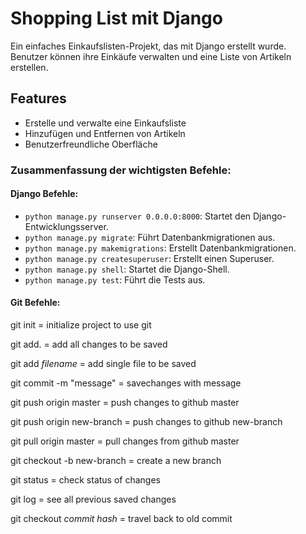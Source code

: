 # Shopping List mit Django

Ein einfaches Einkaufslisten-Projekt, das mit Django erstellt wurde. Benutzer können ihre Einkäufe verwalten und eine Liste von Artikeln erstellen.

## Features
- Erstelle und verwalte eine Einkaufsliste
- Hinzufügen und Entfernen von Artikeln
- Benutzerfreundliche Oberfläche

### Zusammenfassung der wichtigsten Befehle:

#### **Django Befehle:**
- `python manage.py runserver 0.0.0.0:8000`: Startet den Django-Entwicklungsserver.
- `python manage.py migrate`: Führt Datenbankmigrationen aus.
- `python manage.py makemigrations`: Erstellt Datenbankmigrationen.
- `python manage.py createsuperuser`: Erstellt einen Superuser.
- `python manage.py shell`: Startet die Django-Shell.
- `python manage.py test`: Führt die Tests aus.

#### **Git Befehle:**
git init = initialize project to use git

git add. = add all changes to be saved

git add *filename* = add single file to be saved

git commit -m "message" = savechanges with message

git push origin master = push changes to github master

git push origin new-branch = push changes to github new-branch

git pull origin master = pull changes from github master

git checkout -b new-branch = create a new branch

git status = check status of changes

git log = see all previous saved changes

git checkout *commit hash* = travel back to old commit